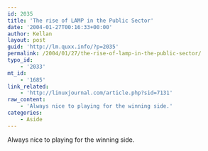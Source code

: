 ```yaml
---
id: 2035
title: 'The rise of LAMP in the Public Sector'
date: '2004-01-27T00:16:33+00:00'
author: Kellan
layout: post
guid: 'http://lm.quxx.info/?p=2035'
permalink: /2004/01/27/the-rise-of-lamp-in-the-public-sector/
typo_id:
    - '2033'
mt_id:
    - '1685'
link_related:
    - 'http://linuxjournal.com/article.php?sid=7131'
raw_content:
    - 'Always nice to playing for the winning side.'
categories:
    - Aside
---
```


Always nice to playing for the winning side.